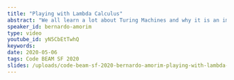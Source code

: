 ```yaml
---
title: "Playing with Lambda Calculus"
abstract: "We all learn a lot about Turing Machines and why it is an important model and its correlation to the microprocessors we have today However, not everyone learn about another important model: Lambda Calculus. We'll learn a little bit about simple untyped lambda calculus, implement some data structures using only functions (no other Elixir data type) and hopefully have some fun."
speaker_id: bernardo-amorim
type: video
youtube_id: yN5CbEtTwhQ
keywords: 
date: 2020-05-06
tags: Code BEAM SF 2020
slides: /uploads/code-beam-sf-2020-bernardo-amorim-playing-with-lambda-calculus.pdf
---
```


